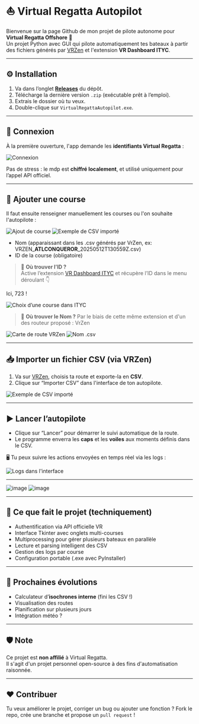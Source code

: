# ⛵ Virtual Regatta Autopilot

Bienvenue sur la page Github de mon projet de pilote autonome pour **Virtual Regatta Offshore** 🧭  
Un projet Python avec GUI qui pilote automatiquement tes bateaux à partir des fichiers générés par [VRZen](https://routage.vrzen.org/) et l'extension **VR Dashboard ITYC**.

---

## ⚙️ Installation

1. Va dans l’onglet **[Releases](https://github.com/Jude-A/virtual-regatta-autopilot/releases)** du dépôt.
2. Télécharge la dernière version `.zip` (exécutable prêt à l’emploi).
3. Extrais le dossier où tu veux.
4. Double-clique sur `VirtualRegattaAutopilot.exe`.

---

## 🔐 Connexion

À la première ouverture, l'app demande les **identifiants Virtual Regatta** :

![Connexion](assets/login.png)

Pas de stress : le mdp est **chiffré localement**, et utilisé uniquement pour l’appel API officiel.

---

## 🏁 Ajouter une course

Il faut ensuite renseigner manuellement les courses ou l'on souhaite l'autopilote :  

![Ajout de course](assets/add_race.png)
![Exemple de CSV importé](assets/import-csv.png)

- Nom (apparaissant dans les .csv générés par VrZen, ex: VRZEN_**ATLCONQUEROR**_20250512T130559Z.csv)
- ID de la course (obligatoire)

> 📌 **Où trouver l’ID ?**  
> Active l’extension [VR Dashboard ITYC](https://chromewebstore.google.com/detail/vr-dashboard-ityc/mhgineegmgpjljjpmocmnlaonmegjkdg) et récupère l’ID dans le menu déroulant 👇

Ici, 723 !

![Choix d’une course dans ITYC](assets/course-id-ityc.png)

> 📌 **Où trouver le Nom ?**
> Par le biais de cette même extension et d'un des routeur proposé : VrZen
> 
![Carte de route VRZen](assets/vrzen-map.png)
![Nom .csv](assets/image.png)

---

## 📥 Importer un fichier CSV (via VRZen)

1. Va sur [VRZen](https://routage.vrzen.org), choisis ta route et exporte-la en **CSV**.
2. Clique sur “Importer CSV” dans l'interface de ton autopilote.

![Exemple de CSV importé](assets/import-csv.png)

---

## ▶️ Lancer l’autopilote

- Clique sur “Lancer” pour démarrer le suivi automatique de la route.
- Le programme enverra les **caps** et les **voiles** aux moments définis dans le CSV.

🖥️ Tu peux suivre les actions envoyées en temps réel via les logs :

![Logs dans l'interface](assets/logs.png)

---
![image](assets/exemple.png)
![image](assets/exemple2.png)

---

## 🧠 Ce que fait le projet (techniquement)

- Authentification via API officielle VR
- Interface Tkinter avec onglets multi-courses
- Multiprocessing pour gérer plusieurs bateaux en parallèle
- Lecture et parsing intelligent des CSV
- Gestion des logs par course
- Configuration portable (.exe avec PyInstaller)

---

## 🚧 Prochaines évolutions

- Calculateur d’**isochrones interne** (fini les CSV !)
- Visualisation des routes
- Planification sur plusieurs jours
- Intégration météo ?

---

## 🛡️ Note

Ce projet est **non affilié** à Virtual Regatta.  
Il s'agit d'un projet personnel open-source à des fins d'automatisation raisonnée.

---

## ❤️ Contribuer

Tu veux améliorer le projet, corriger un bug ou ajouter une fonction ? Fork le repo, crée une branche et propose un `pull request` !


